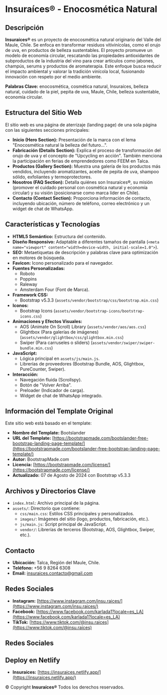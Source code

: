 # Insuraíces® - Enocosmética Natural

## Descripción

**Insuraíces®** es un proyecto de enocosmética natural originario del Valle del Maule, Chile. Se enfoca en transformar residuos vitivinícolas, como el orujo de uva, en productos de belleza sustentables. El proyecto promueve un modelo de economía circular, rescatando las propiedades antioxidantes de subproductos de la industria del vino para crear artículos como jabones, champús, serums y productos de aromaterapia. Este enfoque busca reducir el impacto ambiental y valorar la tradición vinícola local, fusionando innovación con respeto por el medio ambiente.

**Palabras Clave:** enocosmética, cosmética natural, Insuraíces, belleza natural, cuidado de la piel, pepita de uva, Maule, Chile, belleza sustentable, economía circular.

## Estructura del Sitio Web

El sitio web es una página de aterrizaje (landing page) de una sola página con las siguientes secciones principales:

* **Inicio (Hero Section):** Presentación de la marca con el lema "Enocosmética natural la belleza del futuro...".
* **Fabricación (Details Section):** Explica el proceso de transformación del orujo de uva y el concepto de "Upcycling en acción". También menciona la participación en ferias de emprendedores como FEEM en Talca.
* **Productos (Gallery Section):** Muestra una galería de los productos más vendidos, incluyendo aromatizantes, aceite de pepita de uva, shampoo sólido, exfoliantes y termoprotectores.
* **Nosotros (FAQ Section):** Detalla quiénes son Insuraíces®, su misión (promover el cuidado personal con cosmética natural y economía circular) y su visión (posicionarse como marca líder en Chile).
* **Contacto (Contact Section):** Proporciona información de contacto, incluyendo ubicación, número de teléfono, correo electrónico y un widget de chat de WhatsApp.

## Características y Tecnologías

* **HTML5 Semántico:** Estructura del contenido.
* **Diseño Responsivo:** Adaptable a diferentes tamaños de pantalla (`<meta name="viewport" content="width=device-width, initial-scale=1.0">`).
* **SEO:** Metaetiquetas de descripción y palabras clave para optimización en motores de búsqueda.
* **Favicon:** Icono personalizado para el navegador.
* **Fuentes Personalizadas:**
    * Roboto
    * Poppins
    * Raleway
    * Amsterdam Four (Font de Marca).
* **Framework CSS:**
    * Bootstrap v5.3.3 (`assets/vendor/bootstrap/css/bootstrap.min.css`)
* **Iconos:**
    * Bootstrap Icons (`assets/vendor/bootstrap-icons/bootstrap-icons.css`)
* **Animaciones y Efectos Visuales:**
    * AOS (Animate On Scroll) Library (`assets/vendor/aos/aos.css`)
    * Glightbox (Para galerías de imágenes) (`assets/vendor/glightbox/css/glightbox.min.css`)
    * Swiper (Para carruseles o sliders) (`assets/vendor/swiper/swiper-bundle.min.css`)
* **JavaScript:**
    * Lógica principal en `assets/js/main.js`.
    * Librerías de proveedores (Bootstrap Bundle, AOS, Glightbox, PureCounter, Swiper).
* **Interacción:**
    * Navegación fluida (Scrollspy).
    * Botón de "Volver Arriba".
    * Preloader (Indicador de carga).
    * Widget de chat de WhatsApp integrado.

## Información del Template Original

Este sitio web está basado en el template:

* **Nombre del Template:** Bootslander
* **URL del Template:** [https://bootstrapmade.com/bootslander-free-bootstrap-landing-page-template/](https://bootstrapmade.com/bootslander-free-bootstrap-landing-page-template/)
* **Autor:** BootstrapMade.com
* **Licencia:** [https://bootstrapmade.com/license/](https://bootstrapmade.com/license/)
* **Actualizado:** 07 de Agosto de 2024 con Bootstrap v5.3.3

## Archivos y Directorios Clave

* `index.html`: Archivo principal de la página.
* `assets/`: Directorio que contiene:
    * `css/main.css`: Estilos CSS principales y personalizados.
    * `images/`: Imágenes del sitio (logo, productos, fabricación, etc.).
    * `js/main.js`: Script principal de JavaScript.
    * `vendor/`: Librerías de terceros (Bootstrap, AOS, Glightbox, Swiper, etc.).

## Contacto

* **Ubicación:** Talca, Región del Maule, Chile.
* **Teléfono:** +56 9 8264 6308
* **Email:** insuraices.contacto@gmail.com

## Redes Sociales

* **Instagram:** [https://www.instagram.com/insu.raices/](https://www.instagram.com/insu.raices/)
* **Facebook:** [https://www.facebook.com/karlada1?locale=es_LA](https://www.facebook.com/karlada1?locale=es_LA)
* **TikTok:** [https://www.tiktok.com/@insu.raices](https://www.tiktok.com/@insu.raices)

## Redes Sociales

## Deploy en Netlify

* **Insuraices:** [https://insuraices.netlify.app/](https://insuraices.netlify.app/)

&copy; Copyright **Insuraíces®** Todos los derechos reservados.
